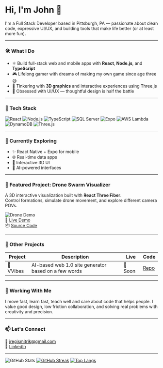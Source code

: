 
# Hi, I'm John 👋

I'm a Full Stack Developer based in Pittsburgh, PA — passionate about clean code, expressive UI/UX, and building tools that make life better (or at least more fun).

---

### 🛠️ What I Do

- ⚛️ Build full-stack web and mobile apps with **React**, **Node.js**, and **TypeScript**
- 🎮 Lifelong gamer with dreams of making my own game since age three 😅
- 🧊 Tinkering with **3D graphics** and interactive experiences using Three.js
- 🎨 Obsessed with UI/UX — thoughtful design is half the battle

---

### 🧰 Tech Stack

![React](https://img.shields.io/badge/-React-61DAFB?style=flat-square&logo=react&logoColor=000)
![Node.js](https://img.shields.io/badge/-Node.js-339933?style=flat-square&logo=node.js&logoColor=fff)
![TypeScript](https://img.shields.io/badge/-TypeScript-3178C6?style=flat-square&logo=typescript&logoColor=fff)
![SQL Server](https://img.shields.io/badge/-SQL%20Server-CC2927?style=flat-square&logo=microsoftsqlserver&logoColor=fff)
![Expo](https://img.shields.io/badge/-Expo-000020?style=flat-square&logo=expo&logoColor=white)
![AWS Lambda](https://img.shields.io/badge/-AWS%20Lambda-FF9900?style=flat-square&logo=aws-lambda&logoColor=fff)
![DynamoDB](https://img.shields.io/badge/-DynamoDB-4053D6?style=flat-square&logo=amazon-dynamodb&logoColor=fff)
![Three.js](https://img.shields.io/badge/-Three.js-000000?style=flat-square&logo=three.js&logoColor=white)

---

### 🔭 Currently Exploring

- ✨ React Native + Expo for mobile  
- 🌐 Real-time data apps  
- 🔺 Interactive 3D UI  
- 🧠 AI-powered interfaces

---

### 🚁 Featured Project: Drone Swarm Visualizer

A 3D interactive visualization built with **React Three Fiber**.  
Control formations, simulate drone movement, and explore different camera POVs.

![Drone Demo](https://your-image-url.com/drone-demo.gif)  
🔗 [Live Demo](https://drone-swarm.vercel.app/)  
📦 [Source Code](https://github.com/mitrikdev/drone-swarm)

---

### 🧩 Other Projects

| Project | Description | Live | Code |
|--------|-------------|------|------|
| 🧠 VVibes | AI-based web 1.0 site generator based on a few words | 🔗 Soon | [Repo](#) |

---

### 🤝 Working With Me

I move fast, learn fast, teach well and care about code that helps people. I value good design, low friction collaboration, and solving real problems with creativity and precision.

---

### 📫 Let's Connect

📧 jregismitrik@gmail.com  
🔗 [LinkedIn](https://www.linkedin.com/in/john-mitrik/)

---

![GitHub Stats](https://github-readme-stats.vercel.app/api?username=mitrikdev&show_icons=true&theme=tokyonight)
[![GitHub Streak](https://streak-stats.demolab.com?user=mitrikdev&theme=tokyonight)](https://git.io/streak-stats)
[![Top Langs](https://github-readme-stats.vercel.app/api/top-langs/?username=mitrikdev&layout=compact&theme=tokyonight)](https://github.com/anuraghazra/github-readme-stats)

